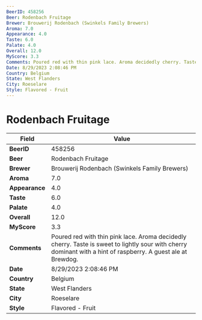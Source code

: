 ```yaml
---
BeerID: 458256
Beer: Rodenbach Fruitage
Brewer: Brouwerij Rodenbach (Swinkels Family Brewers)
Aroma: 7.0
Appearance: 4.0
Taste: 6.0
Palate: 4.0
Overall: 12.0
MyScore: 3.3
Comments: Poured red with thin pink lace. Aroma decidedly cherry. Taste is sweet to lightly sour with cherry dominant with a hint of raspberry. A guest ale at Brewdog.
Date: 8/29/2023 2:08:46 PM
Country: Belgium
State: West Flanders
City: Roeselare
Style: Flavored - Fruit
---
```


# Rodenbach Fruitage

| Field         | Value |
|---------------|-------|
| **BeerID** | 458256 |
| **Beer** | Rodenbach Fruitage |
| **Brewer** | Brouwerij Rodenbach (Swinkels Family Brewers) |
| **Aroma** | 7.0 |
| **Appearance** | 4.0 |
| **Taste** | 6.0 |
| **Palate** | 4.0 |
| **Overall** | 12.0 |
| **MyScore** | 3.3 |
| **Comments** | Poured red with thin pink lace. Aroma decidedly cherry. Taste is sweet to lightly sour with cherry dominant with a hint of raspberry. A guest ale at Brewdog. |
| **Date** | 8/29/2023 2:08:46 PM |
| **Country** | Belgium |
| **State** | West Flanders |
| **City** | Roeselare |
| **Style** | Flavored - Fruit |
